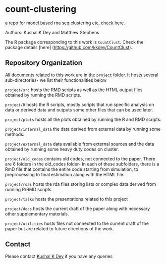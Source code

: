 # count-clustering
a repo for model based rna seq clustering etc, check [here](https://stephenslab.github.io/count-clustering).

Authors: Kushal K Dey  and Matthew Stephens 

The R package corresponding to this work is `CountClust`. Check the package details [here]
(https://github.com/kkdey/CountClust).

## Repository Organization

All documents related to this work are in the `project` folder. It hosts several sub-directories- we list their functionalities below

`project/src` hosts the RMD scripts as well as the HTML output files obtained by running the RMD scripts.

`project/R` hosts the R scripts, mostly scripts that run specific analysis on data or derived data and outputs some other files that can be used later. 

`project/plots` hosts all the plots obtained by running the R and RMD scripts.

`project/internal_data` the data derived from external data by running some methods. 

`project/external_data` data available from external sources and the data obtained by running some heavy duty codes on cluster.

`project/old_codes`  contains old codes, not connected to the paper. There are 6 folders in the old_codes folder- In each of these subfolders, there is a RmD file that contains the entire code starting from simulation, to preprocessing to final estimation along with the HTML file.


`project/rdas` hosts the rda files storing lists or complex data derived from running R/RMD scripts.

`project/talks` hosts the presentations related to this project

`project/docs` hosts the current draft of the paper along with necessary other supplementary materials.

`project/utilities` hosts files not connected to the current draft of the paper but are related to future directions of the work. 

## Contact

Please contact [Kushal K Dey](kkdey@uchicago.edu) if you have any queries


